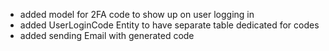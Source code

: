 - added model for 2FA code to show up on user logging in
- added UserLoginCode Entity to have separate table dedicated for codes
- added sending Email with generated code